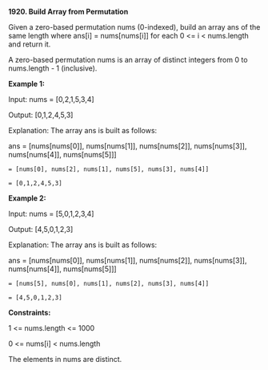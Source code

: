 **1920. Build Array from Permutation**

Given a zero-based permutation nums (0-indexed), build an array ans of the same length where ans[i] = nums[nums[i]] for each 0 <= i < nums.length and return it.

A zero-based permutation nums is an array of distinct integers from 0 to nums.length - 1 (inclusive).

**Example 1:**

Input: nums = [0,2,1,5,3,4]

Output: [0,1,2,4,5,3]

Explanation: The array ans is built as follows: 

ans = [nums[nums[0]], nums[nums[1]], nums[nums[2]], nums[nums[3]], nums[nums[4]], nums[nums[5]]]

    = [nums[0], nums[2], nums[1], nums[5], nums[3], nums[4]]
    
    = [0,1,2,4,5,3]
    
**Example 2:**

Input: nums = [5,0,1,2,3,4]

Output: [4,5,0,1,2,3]

Explanation: The array ans is built as follows:

ans = [nums[nums[0]], nums[nums[1]], nums[nums[2]], nums[nums[3]], nums[nums[4]], nums[nums[5]]]

    = [nums[5], nums[0], nums[1], nums[2], nums[3], nums[4]]
    
    = [4,5,0,1,2,3]
 
**Constraints:**

1 <= nums.length <= 1000

0 <= nums[i] < nums.length

The elements in nums are distinct.
